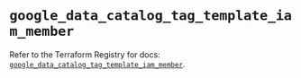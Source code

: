 # `google_data_catalog_tag_template_iam_member`

Refer to the Terraform Registry for docs: [`google_data_catalog_tag_template_iam_member`](https://registry.terraform.io/providers/hashicorp/google/5.13.0/docs/resources/data_catalog_tag_template_iam_member).

